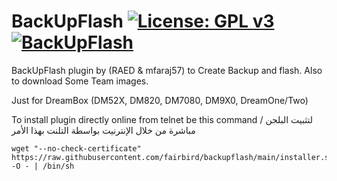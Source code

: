 BackUpFlash [![License: GPL v3](https://img.shields.io/badge/License-GPLv3-blue.svg)](https://www.gnu.org/licenses/gpl-3.0) [![BackUpFlash](https://github.com/fairbird/BackUpFlash/actions/workflows/BackUpFlash.yml/badge.svg)](https://github.com/fairbird/BackUpFlash/actions/workflows/BackUpFlash.yml)
=========
BackUpFlash plugin by (RAED & mfaraj57) to Create Backup and flash. Also to download Some Team images.

Just for DreamBox (DM52X, DM820, DM7080, DM9X0, DreamOne/Two)

To install plugin directly online from telnet be this command / لتثبيت البلجن مباشرة من خلال الإنترنيت بواسطة التلنت بهذا الأمر
```
wget "--no-check-certificate" https://raw.githubusercontent.com/fairbird/backupflash/main/installer.sh -O - | /bin/sh
```
